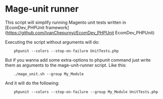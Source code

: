Mage-unit runner
=======

This script will simplify running Magento unit tests written in [EcomDev_PHPUnit framework](https://github.com/IvanChepurnyi/EcomDev_PHPUnit EcomDev_PHPUnit)

Executing the script without arguments will do:

        phpunit --colors --stop-on-failure UnitTests.php

But if you wanna add some extra-options to phpunit command just write them as arguments to the mage-unit-runner script. Like this:

        ./mage_unit.sh --group My_Module

And it will do the following:

        phpunit --colors --stop-on-failure --group My_Module UnitTests.php

